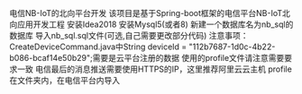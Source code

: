 电信NB-IoT的北向平台开发
该项目是基于Spring-boot框架的电信平台NB-IoT北向应用开发工程
安装Idea2018
安装Mysql5(或者8)
新建一个数据库名为nb_sql的数据库
导入nb_sql.sql文件(可选,自己需要更改部分代码)
注意事项：
CreateDeviceCommand.java中String deviceId = "112b7687-1d0c-4b22-b086-bcaf14e50b29";需要是云平台注册的数据
使用的profile文件请注意需要要求一致
电信最后的消息推送需要使用HTTPS的IP，这里推荐阿里云云主机
profile在文件夹内，在电信平台内导入
